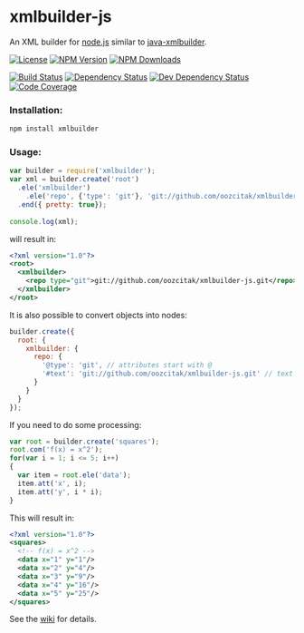 # xmlbuilder-js

An XML builder for [node.js](https://nodejs.org/) similar to 
[java-xmlbuilder](https://github.com/jmurty/java-xmlbuilder).

[![License](http://img.shields.com/npm/l/xmlbuilder.svg?style=flat-square)](http://opensource.org/licenses/MIT)
[![NPM Version](http://img.shields.com/npm/v/xmlbuilder.svg?style=flat-square)](https://npmjs.com/package/xmlbuilder)
[![NPM Downloads](https://img.shields.com/npm/dm/xmlbuilder.svg?style=flat-square)](https://npmjs.com/package/xmlbuilder)

[![Build Status](http://img.shields.com/travis/oozcitak/xmlbuilder-js.svg?style=flat-square)](http://travis-ci.org/oozcitak/xmlbuilder-js)
[![Dependency Status](http://img.shields.com/david/oozcitak/xmlbuilder-js.svg?style=flat-square)](https://david-dm.org/oozcitak/xmlbuilder-js)
[![Dev Dependency Status](http://img.shields.com/david/dev/oozcitak/xmlbuilder-js.svg?style=flat-square)](https://david-dm.org/oozcitak/xmlbuilder-js)
[![Code Coverage](https://img.shields.com/coveralls/oozcitak/xmlbuilder-js.svg?style=flat-square)](https://coveralls.com/github/oozcitak/xmlbuilder-js)

### Installation:

``` sh
npm install xmlbuilder
```

### Usage:

``` js
var builder = require('xmlbuilder');
var xml = builder.create('root')
  .ele('xmlbuilder')
    .ele('repo', {'type': 'git'}, 'git://github.com/oozcitak/xmlbuilder-js.git')
  .end({ pretty: true});
    
console.log(xml);
```

will result in:

``` xml
<?xml version="1.0"?>
<root>
  <xmlbuilder>
    <repo type="git">git://github.com/oozcitak/xmlbuilder-js.git</repo>
  </xmlbuilder>
</root>
```

It is also possible to convert objects into nodes:

``` js
builder.create({
  root: {
    xmlbuilder: {
      repo: {
        '@type': 'git', // attributes start with @
        '#text': 'git://github.com/oozcitak/xmlbuilder-js.git' // text node
      }
    }
  }
});
```

If you need to do some processing:

``` js
var root = builder.create('squares');
root.com('f(x) = x^2');
for(var i = 1; i <= 5; i++)
{
  var item = root.ele('data');
  item.att('x', i);
  item.att('y', i * i);
}
```

This will result in:

``` xml
<?xml version="1.0"?>
<squares>
  <!-- f(x) = x^2 -->
  <data x="1" y="1"/>
  <data x="2" y="4"/>
  <data x="3" y="9"/>
  <data x="4" y="16"/>
  <data x="5" y="25"/>
</squares>
```

See the [wiki](https://github.com/oozcitak/xmlbuilder-js/wiki) for details.
